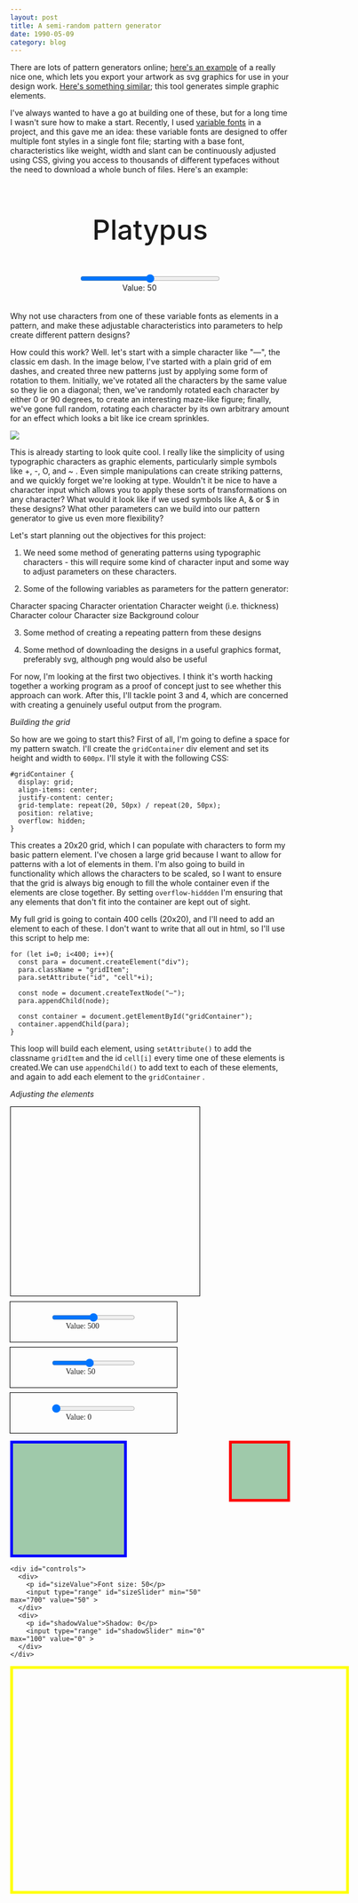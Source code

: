 ```yaml
---
layout: post
title: A semi-random pattern generator
date: 1990-05-09
category: blog
---
```


There are lots of pattern generators online; [here's an example](https://doodad.dev/pattern-generator/) of a really nice one, which lets you export your artwork as svg graphics for use in your design work. [Here's something similar](https://haikei.app); this tool generates simple graphic elements.

I've always wanted to have a go at building one of these, but for a long time I wasn't sure how to make a start. Recently, I used [variable fonts](https://web.dev/variable-fonts/) in a project, and this gave me an idea: these variable fonts are designed to offer multiple font styles in a single font file; starting with a base font, characteristics like weight, width and slant can be continuously adjusted using CSS, giving you access to thousands of different typefaces without the need to download a whole bunch of files. Here's an example:

<html>
  <style>
  @import url('https://fonts.googleapis.com/css2?family=Raleway:wght@100..900&display=swap');

    #container {
      font-family: 'Raleway';
      outline: 1px solid black;
    }

    #text1 {
      text-align: center;
      font-size: 50px;
      font-weight: 500;
      padding: 20px 0 0 0;
    }

    #weight1 {
      display: block;
      margin: auto;
      width: 50%;
    }

    #amount {
      display: block;
      margin: auto;
      width: 100px;
      padding: 0 0 20px 0;
    }

  </style>
<body>

  <div id="container">
    <p id="text1">Platypus</p>
    <input id="weight1" type="range" min="100" max="900" value="500" class="slider"  oninput="changeWeight1()">
    <p id="amount">Value: <span id="weightValue1">50</span></p>
  </div>

 </body>

 <script type="text/javascript">

   function changeWeight1 () {
     weightValue1.innerHTML = weight1.value;
     text1.style.fontWeight = weight1.value;
   };
 </script>

</html>

 Why not use characters from one of these variable fonts as elements in a pattern, and make these adjustable characteristics into parameters to help create different pattern designs?

How could this work? Well. let's start with a simple character like "—", the classic em dash. In the image below, I've started with a plain grid of em dashes, and created three new patterns just by applying some form of rotation to them. Initially, we've rotated all the characters by the same value so they lie on a diagonal; then, we've randomly rotated each character by either 0 or 90 degrees, to create an interesting maze-like figure; finally, we've gone full random, rotating each character by its own arbitrary amount for an effect which looks a bit like ice cream sprinkles.

<img class="blog-img" src="/blog/assets/dashpatterns.png">

This is already starting to look quite cool. I really like the simplicity of using typographic characters as graphic elements, particularly simple symbols like +, -, O, and ~ . Even simple manipulations can create striking patterns, and we quickly forget we're looking at type. Wouldn't it be nice to have a character input which allows you to apply these sorts of transformations on any character? What would it look like if we used symbols like A, & or $ in these designs? What other parameters can we build into our pattern generator to give us even more flexibility?

Let's start planning out the objectives for this project:

1.  We need some method of generating patterns using typographic characters - this will require some kind of character input and some way to adjust parameters on these characters.

2.  Some of the following variables as parameters for the pattern generator:

Character spacing
Character orientation
Character weight (i.e. thickness)
Character colour
Character size
Background colour

3.  Some method of creating a repeating pattern from these designs

4.  Some method of downloading the designs in a useful graphics format, preferably svg, although png would also be useful

For now, I'm looking at the first two objectives. I think it's worth hacking together a working program as a proof of concept just to see whether this approach can work. After this, I'll tackle point 3 and 4, which are concerned with creating a genuinely useful output from the program.

_Building the grid_

So how are we going to start this? First of all, I'm going to define a space for my pattern swatch. I'll create the `gridContainer` div element and set its height and width to `600px`. I'll style it with the following CSS:

    #gridContainer {
      display: grid;
      align-items: center;
      justify-content: center;
      grid-template: repeat(20, 50px) / repeat(20, 50px);
      position: relative;
      overflow: hidden;
    }

This creates a 20x20 grid, which I can populate with characters to form my basic pattern element. I've chosen a large grid because I want to allow for patterns with a lot of elements in them. I'm also going to build in functionality which allows the characters to be scaled, so I want to ensure that the grid is always big enough to fill the whole container even if the elements are close together. By setting  `overflow-hiddden` I'm ensuring that any elements that don't fit into the container are kept out of sight.

My full grid is going to contain 400 cells (20x20), and I'll need to add an element to each of these. I don't want to write that all out in html, so I'll use this script to help me:

    for (let i=0; i<400; i++){
      const para = document.createElement("div");
      para.className = "gridItem";
      para.setAttribute("id", "cell"+i);

      const node = document.createTextNode("—");
      para.appendChild(node);

      const container = document.getElementById("gridContainer");
      container.appendChild(para);   
    }

This loop will build each element, using `setAttribute()` to add the classname `gridItem` and the id `cell[i]` every time one of these elements is created.We can use `appendChild()` to add text to each of these elements, and again to add each element to the `gridContainer` .

_Adjusting the elements_

<html>

  <style>

    @import url('https://fonts.googleapis.com/css2?family=Raleway:wght@100..900&display=swap');

    .slideContainer {
      width: 300px;  
      font-family: 'Raleway';
      outline: 1px solid black;
      padding: 20px 0 0 0;
      margin: 10px 0 0 0;
    }

    .slider {
      display: block;
      margin: auto;
      width: 50%;
    }

    .value {
      display: block;
      margin: auto;
      width: 100px;
      padding: 0 0 20px 0;
    }

    #gridContainer {
  display: grid;
  width: 300px;
  height: 300px;
  padding: 20px;
  justify-content: center;
  grid-template: repeat(3, 100px) / repeat(3, 100px);
  overflow: hidden;
  border: 1px solid black;
    }

    .gridItem {
      text-align: center;
      display: flex;
      align-items: center;
      justify-content: center;
      font-family: 'Raleway';
      font-size: 50pt;
      font-weight: 500;
      transform: rotate(0deg);

    }


  </style>

<body>

  <div id="gridContainer">    
  </div>

  <div class="slideContainer">
    <input type="range" min="100" max="900" value="500" class="slider" id="weight" oninput="changeText()">
    <p class="value">Value: <span id="weightValue">500</span></p>
  </div>

  <div class="slideContainer">
    <input type="range" min="10" max="100" value="50" class="slider" id="size" oninput="changeText()">
    <p class="value">Value: <span id="sizeValue">50</span></p>
  </div>

   <div class="slideContainer">
    <input type="range" min="0" max="359" value="0" class="slider" id="angle" oninput="changeText()">
    <p class="value">Value: <span id="angleValue">0</span></p>
  </div>

 </body>
 <script type="text/javascript">
   window.onload = function () {
    for (let i=0; i<9; i++){
    const para = document.createElement("div");
    para.className = "gridItem";
    para.setAttribute("id", "cell"+i);
    const node = document.createTextNode("—");
    para.appendChild(node);
    const container = document.getElementById("gridContainer");
    container.appendChild(para);  
    }
   }

   const gridItems = document.getElementsByClassName("gridItem");

   function changeText () {
           for (const item of gridItems){
    item.style.fontWeight = weight.value;
    item.style.fontSize = size.value +"pt";
    item.style.transform = "rotate(" + angle.value + "deg)";
    }  
    weightValue.innerHTML = weight.value;
    sizeValue.innerHTML = size.value;
    angleValue.innerHTML = angle.value;
   };
 </script>

</html>

<html>
  <style>
  html {
    font-family: "arial", sans-serif;
  }
  #patternSwatch {
    background: #9fc9aa;
  }
  #patternContainer {
    height: 200px;
    width: 200px;
    font-size: 50px;
    display: inline-block;
    border: 5px solid blue;
  }
  #outputContainer {
    height: 100px;
    width: 100px;
    border: 5px solid red;
  }
  #tiling {
    height: 400px;
    width: 600px;
    border: 5px solid yellow;

  }
  \#controls {
    display: flex;
    flex;
    margin: 0 0 30px 0;
  }
    \#wrapper {
      display: flex;
      flex-direction: row;
      column-gap: 15px;
    }
  }
  </style>

  <div id="wrapper">
  <div>
    <div id="patternContainer">
      <svg id="patternSwatch" viewbox="-300 -300 600 600" xmlns="http://www.w3.org/2000/svg">
      </svg>
    </div>

    <div id="controls">
      <div>
        <p id="sizeValue">Font size: 50</p>
        <input type="range" id="sizeSlider" min="50" max="700" value="50" >
      </div>
      <div>
        <p id="shadowValue">Shadow: 0</p>
        <input type="range" id="shadowSlider" min="0" max="100" value="0" >
      </div>
    </div>

  </div>

  <div>
  <div id="outputContainer">
    <svg id="outputSwatch" viewbox="-150 -150 300 300" xmlns="http://www.w3.org/2000/svg" style="background: #9fc9aa">
    </svg>
  </div>
  </div>

  </div>

  <div id="tiling">
  </div>

  <script>
  const coordinates = [[-150,-135],[0,-135],[150,-135],[-150,15],[0,15],[150,15],[-150,165],[0,165],[150,165]];
  const gridItems = document.getElementsByClassName("item");
  const spacing = 150;

  window.onload = function () {
  for (let i = 0; i < 9; i++) {
    const shape = document.createElementNS('http://www.w3.org/2000/svg', "text");
    shape.setAttributeNS(null, "id", "item" + i);
    shape.setAttributeNS(null, "x", coordinates[i][0]);
    shape.setAttributeNS(null, "y", coordinates[i][1]+23);
    shape.setAttributeNS(null, "class", "item");
    const text = document.createTextNode("O");
    shape.appendChild(text);
    patternSwatch.appendChild(shape);
  }
  for (const item of gridItems){
    item.style.transformOrigin = "center";
    item.style.textAnchor = "middle";
    item.style.dominantBaseline = "middle";
    item.style.fontFamily = "Raleway";
    render();
  }


  }



  sizeSlider.addEventListener("input", changeText);
  shadowSlider.addEventListener("input", changeShadow);



  function changeText () {
  sizeValue.innerText = "Font size: " + this.value;
  render();
  }

  function changeShadow () {
  shadowValue.innerText = "Shadow: " + this.value;
  render();
  }

  function render() {
  for (const item of gridItems) {
    item.style.fontSize = sizeSlider.value + "px";
    if (shadowSlider.value <= 0){
      item.style.filter = null;
    }
    else {
      item.style.filter = "drop-shadow(" + shadowSlider.value + "px 0 white)";
    }

  }
  outputSwatch.innerHTML = patternSwatch.innerHTML;
  tiling.style.background = "url(\'data:image/svg+xml;base64," + btoa(outputSwatch.outerHTML) + "\')";
  tiling.style.backgroundSize = "100px";
  }

  </script>

</html>
